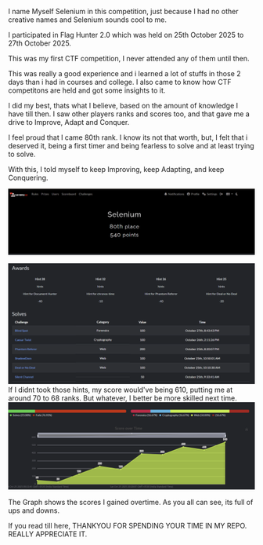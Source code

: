 I name Myself Selenium in this competition, just because I had no other creative names and Selenium sounds cool to me.

I participated in Flag Hunter 2.0 which was held on 25th October 2025 to 27th October 2025.

This was my first CTF competition, I never attended any of them until then. 

This was really a good experience and i learned a lot of stuffs in those 2 days than i had in courses and college. I also came to know how CTF competitons are held and got some insights to it. 

I did my best, thats what I believe, based on the amount of knowledge I have till then. I saw other players ranks and scores too, and that gave me a drive to Improve, Adapt and Conquer. 

I feel proud that I came 80th rank. I know its not that worth, but, I felt that i deserved it, being a first timer and being fearless to solve and at least trying to solve. 

With this, I told myself to keep Improving, keep Adapting, and keep Conquering.

![Rank](image/Flag_hunter2.0_RANK.png)

![Rank](image/Flag_hunter2.0_SCORES&SOLVES.png)
If I didnt took those hints, my score would've being 610, putting me at around 70 to 68 ranks. But whatever, I better be more skilled next time.
![Rank](image/Flag_hunter2.0_Graph.png)

The Graph shows the scores I gained overtime. As you all can see, its full of ups and downs.

If you read till here, THANKYOU FOR SPENDING YOUR TIME IN MY REPO. REALLY APPRECIATE IT.


